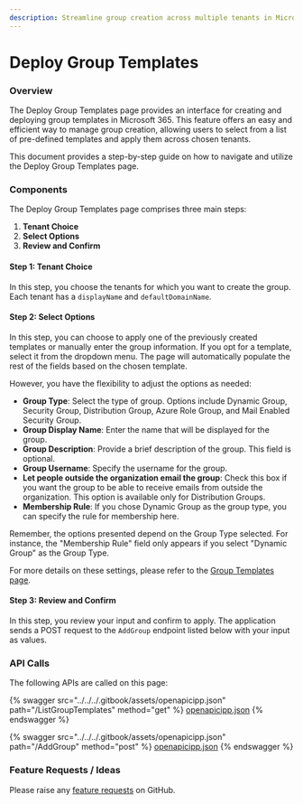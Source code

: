 ```yaml
---
description: Streamline group creation across multiple tenants in Microsoft 365
---
```


# Deploy Group Templates

### Overview

The Deploy Group Templates page provides an interface for creating and deploying group templates in Microsoft 365. This feature offers an easy and efficient way to manage group creation, allowing users to select from a list of pre-defined templates and apply them across chosen tenants.

This document provides a step-by-step guide on how to navigate and utilize the Deploy Group Templates page.

### Components

The Deploy Group Templates page comprises three main steps:

1. **Tenant Choice**
2. **Select Options**
3. **Review and Confirm**

#### Step 1: Tenant Choice

In this step, you choose the tenants for which you want to create the group. Each tenant has a `displayName` and `defaultDomainName`.

#### Step 2: Select Options

In this step, you can choose to apply one of the previously created templates or manually enter the group information. If you opt for a template, select it from the dropdown menu. The page will automatically populate the rest of the fields based on the chosen template.

However, you have the flexibility to adjust the options as needed:

* **Group Type**: Select the type of group. Options include Dynamic Group, Security Group, Distribution Group, Azure Role Group, and Mail Enabled Security Group.
* **Group Display Name**: Enter the name that will be displayed for the group.
* **Group Description**: Provide a brief description of the group. This field is optional.
* **Group Username**: Specify the username for the group.
* **Let people outside the organization email the group**: Check this box if you want the group to be able to receive emails from outside the organization. This option is available only for Distribution Groups.
* **Membership Rule**: If you chose Dynamic Group as the group type, you can specify the rule for membership here.

Remember, the options presented depend on the Group Type selected. For instance, the "Membership Rule" field only appears if you select "Dynamic Group" as the Group Type.

For more details on these settings, please refer to the [Group Templates page](group-templates.md).

#### Step 3: Review and Confirm

In this step, you review your input and confirm to apply. The application sends a POST request to the `AddGroup` endpoint listed below with your input as values.

### API Calls

The following APIs are called on this page:

{% swagger src="../../../.gitbook/assets/openapicipp.json" path="/ListGroupTemplates" method="get" %}
[openapicipp.json](../../../.gitbook/assets/openapicipp.json)
{% endswagger %}

{% swagger src="../../../.gitbook/assets/openapicipp.json" path="/AddGroup" method="post" %}
[openapicipp.json](../../../.gitbook/assets/openapicipp.json)
{% endswagger %}

### Feature Requests / Ideas

Please raise any [feature requests](https://github.com/KelvinTegelaar/CIPP/issues/new?assignees=\&labels=\&template=feature\_request.md\&title=FEATURE+REQUEST%3A+) on GitHub.

